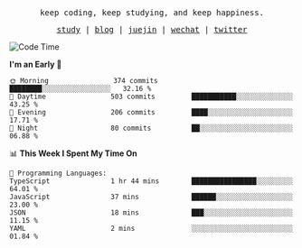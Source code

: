 <p align="center">
  <samp>
    <span>keep coding, keep studying, and keep happiness.</span>
  </samp>
</p>

<p align="center">
  <samp>
    <a href="https://github.com/ouduidui/fe-study">study</a> |
    <a href="https://deweyou.me">blog</a>  |
    <a href="https://juejin.cn/user/4309700183594366">juejin</a> |
    <a href="https://user-images.githubusercontent.com/54696834/165071004-6509e3f2-90c3-448c-9d92-3da42b0c2021.jpeg">wechat</a> |
    <a href="https://twitter.com/ouduidui">twitter</a>
  </samp>
</p>

<!--START_SECTION:waka-->
![Code Time](http://img.shields.io/badge/Code%20Time-3%2C311%20hrs%2053%20mins-blue)

**I'm an Early 🐤** 

```text
🌞 Morning                374 commits         ████████░░░░░░░░░░░░░░░░░   32.16 % 
🌆 Daytime                503 commits         ███████████░░░░░░░░░░░░░░   43.25 % 
🌃 Evening                206 commits         ████░░░░░░░░░░░░░░░░░░░░░   17.71 % 
🌙 Night                  80 commits          ██░░░░░░░░░░░░░░░░░░░░░░░   06.88 % 
```


📊 **This Week I Spent My Time On** 

```text
💬 Programming Languages: 
TypeScript               1 hr 44 mins        ████████████████░░░░░░░░░   64.01 % 
JavaScript               37 mins             ██████░░░░░░░░░░░░░░░░░░░   23.00 % 
JSON                     18 mins             ███░░░░░░░░░░░░░░░░░░░░░░   11.15 % 
YAML                     2 mins              ░░░░░░░░░░░░░░░░░░░░░░░░░   01.84 % 
```


<!--END_SECTION:waka-->
